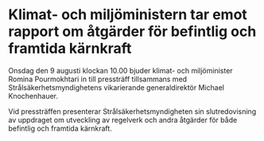 # Klimat- och miljöministern tar emot rapport om åtgärder för befintlig och framtida kärnkraft

Onsdag den 9 augusti klockan 10.00 bjuder klimat- och miljöminister Romina Pourmokhtari in till pressträff tillsammans med Strålsäkerhetsmyndighetens vikarierande generaldirektör Michael Knochenhauer.

Vid pressträffen presenterar Strålsäkerhetsmyndigheten sin slutredovisning av uppdraget om utveckling av regelverk och andra åtgärder för både befintlig och framtida kärnkraft.
